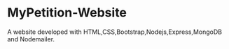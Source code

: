 # MyPetition-Website
A website developed with HTML,CSS,Bootstrap,Nodejs,Express,MongoDB and Nodemailer.
